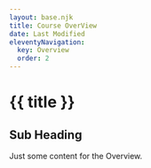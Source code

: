 ```yaml
---
layout: base.njk
title: Course OverView
date: Last Modified
eleventyNavigation:
  key: Overview
  order: 2
---
```


# {{ title }}

## Sub Heading

Just some content for the Overview.
